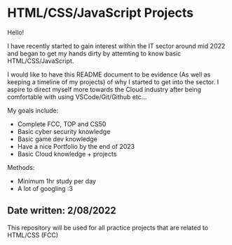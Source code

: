# HTML/CSS/JavaScript Projects
Hello!

I have recently started to gain interest within the IT sector around mid 2022 and began to get my hands dirty by attemting to know basic HTML/CSS/JavaScript.

I would like to have this README document to be evidence (As well as keeping a timeline of my projects) of why I started to get into the sector. I aspire to direct myself more towards the Cloud industry after being comfortable with using VSCode/Git/Github etc...

My goals include:

+ Complete FCC, TOP and CS50
+ Basic cyber security knowledge
+ Basic game dev knowledge
+ Have a nice Portfolio by the end of 2023
+ Basic Cloud knowledge + projects

Methods:
+ Minimum 1hr study per day
+ A lot of googling :3


Date written: 2/08/2022
-----------------------------------------------------------------

This repository will be used for all practice projects that are related to HTML/CSS (FCC) 

